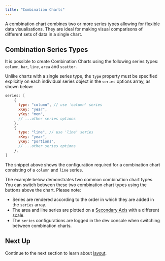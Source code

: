 ```yaml
---
title: "Combination Charts"
---
```


A combination chart combines two or more series types allowing for flexible data visualisations. They are ideal for making visual comparisons of different sets of data in a single chart.

## Combination Series Types

It is possible to create Combination Charts using the following series types: `column`, `bar`, `line`, `area` and `scatter`.

Unlike charts with a single series type, the `type` property must be specified explicitly on each individual series object in the `series` options array, as shown below:

```js
series: [
    {
      type: "column", // use 'column' series
      xKey: "year",
      yKey: "men",
      // ...other series options
    },
    {
      type: "line", // use 'line' series
      xKey: "year",
      yKey: "portions",
      // ...other series options
    },
]
```

The snippet above shows the configuration required for a combination chart consisting of a `column` and `line` series.

The example below demonstrates two common combination chart types. You can switch between these two combination chart types using the buttons above the chart. Please note:

- Series are rendered according to the order in which they are added in the `series` array.
- The area and line series are plotted on a [Secondary Axis](../axes/#multiple-axes-in-a-single-direction) with a different scale.
- The `series` configurations are logged in the dev console when switching between combination charts.

<chart-example title='Combination Charts' name='combination' type='generated'></chart-example>

## Next Up

Continue to the next section to learn about [layout](../layout/).
